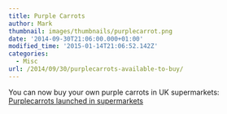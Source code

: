 ```yaml
---
title: Purple Carrots
author: Mark
thumbnail: images/thumbnails/purplecarrot.png
date: '2014-09-30T21:06:00.000+01:00'
modified_time: '2015-01-14T21:06:52.142Z'
categories:
  - Misc
url: /2014/09/30/purplecarrots-available-to-buy/
---
```



You can now buy your own purple carrots in UK supermarkets: 
[Purplecarrots launched in supermarkets](http://www.telegraph.co.uk/finance/businessclub/sales/11106932/Purple-carrots-launched-in-supermarkets-by-23-year-old-twins.html)
